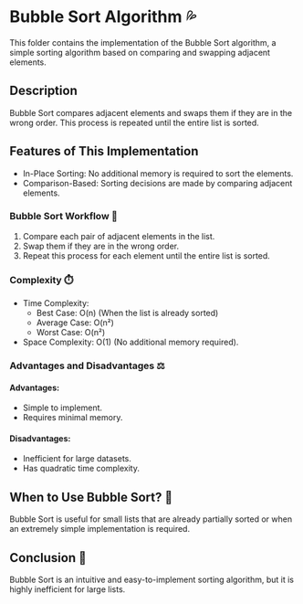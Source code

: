 # Bubble Sort Algorithm 💦
This folder contains the implementation of the Bubble Sort algorithm, a simple sorting algorithm based on comparing and swapping adjacent elements.

## Description
Bubble Sort compares adjacent elements and swaps them if they are in the wrong order. This process is repeated until the entire list is sorted.

## Features of This Implementation
* In-Place Sorting: No additional memory is required to sort the elements.
* Comparison-Based: Sorting decisions are made by comparing adjacent elements.

### Bubble Sort Workflow 🚀
1. Compare each pair of adjacent elements in the list.
2. Swap them if they are in the wrong order.
3. Repeat this process for each element until the entire list is sorted.

### Complexity ⏱️
* Time Complexity:
    * Best Case: O(n) (When the list is already sorted)
    * Average Case: O(n²)
    * Worst Case: O(n²)
* Space Complexity: O(1) (No additional memory required).

### Advantages and Disadvantages ⚖️
#### Advantages:
* Simple to implement.
* Requires minimal memory.

#### Disadvantages:
* Inefficient for large datasets.
* Has quadratic time complexity.

## When to Use Bubble Sort? 📌
Bubble Sort is useful for small lists that are already partially sorted or when an extremely simple implementation is required.

## Conclusion 📝
Bubble Sort is an intuitive and easy-to-implement sorting algorithm, but it is highly inefficient for large lists.
